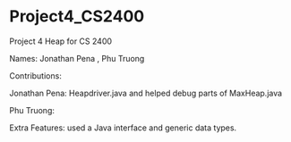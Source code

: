 # Project4_CS2400
 Project 4 Heap for CS 2400

Names: Jonathan Pena , Phu Truong

Contributions:

Jonathan Pena: Heapdriver.java and helped debug parts of MaxHeap.java

Phu Truong:

Extra Features: used  a Java interface and generic data types.
